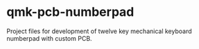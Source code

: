 # qmk-pcb-numberpad
Project files for development of twelve key mechanical keyboard numberpad with custom PCB. 

